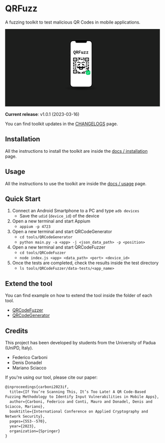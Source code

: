 # QRFuzz

A fuzzing toolkit to test malicious QR Codes in mobile applications.

![QRFuzz banner](docs/images/qrfuzz-banner.png)

**Current release**: v1.0.1 (2023-03-16)

You can find toolkit updates in the [CHANGELOGS](CHANGELOGS.md) page.

## Installation

All the instructions to install the toolkit are inside the [docs / installation](docs/installation.md) page.

## Usage

All the instructions to use the toolkit are inside the [docs / usage](docs/usage.md) page.

## Quick Start

1. Connect an Android Smartphone to a PC and type `adb devices`
    - Save the `udid` (`device_id`) of the device
2. Open a new terminal and start Appium
    - `appium -p 4723`
3. Open a new terminal and start QRCodeGenerator
    - `cd tools/QRCodeGenerator`
    - `python main.py -a <app> -j <json_data_path> -p <position>`
4. Open a new terminal and start QRCodeFuzzer
    - `cd tools/QRCodeFuzzer`
    - `node index.js <app> <data_path> <port> <device_id>`
5. Once the tests are completed, check the results inside the test directory
    - `ls tools/QRCodeFuzzer/data-tests/<app_name>`

## Extend the tool

You can find example on how to extend the tool inside the folder of each tool.

- [QRCodeFuzzer](tools/QRCodeFuzzer/README.md)
- [QRCodeGenerator](tools/QRCodeGenerator/README.md)

## Credits

This project has been developed by students from the University of Padua (UniPD, Italy).

- Federico Carboni
- Denis Donadel
- Mariano Sciacco

If you're using our tool, please cite our paper: 
```
@inproceedings{carboni2023if,
  title={If You’re Scanning This, It’s Too Late! A QR Code-Based Fuzzing Methodology to Identify Input Vulnerabilities in Mobile Apps},
  author={Carboni, Federico and Conti, Mauro and Donadel, Denis and Sciacco, Mariano},
  booktitle={International Conference on Applied Cryptography and Network Security},
  pages={553--570},
  year={2023},
  organization={Springer}
}
```

